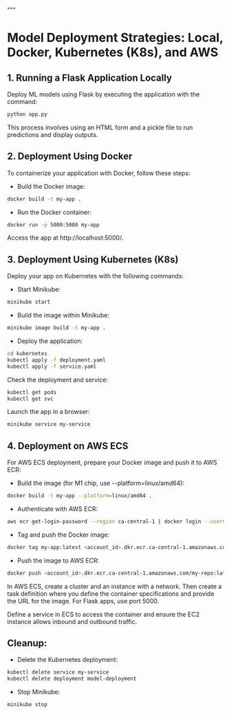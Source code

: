 """
# Model Deployment Strategies: Local, Docker, Kubernetes (K8s), and AWS

## 1. Running a Flask Application Locally
Deploy ML models using Flask by executing the application with the command:
```bash
python app.py
```
This process involves using an HTML form and a pickle file to run predictions and display outputs.

## 2. Deployment Using Docker
To containerize your application with Docker, follow these steps:

- Build the Docker image:
```bash
docker build -t my-app .
```
- Run the Docker container:
```bash
docker run -p 5000:5000 my-app
```
Access the app at http://localhost:5000/.

## 3. Deployment Using Kubernetes (K8s)
Deploy your app on Kubernetes with the following commands:

- Start Minikube:
```bash
minikube start
```
- Build the image within Minikube:
```bash
minikube image build -t my-app .
```
- Deploy the application:
```bash
cd kubernetes
kubectl apply -f deployment.yaml
kubectl apply -f service.yaml
```
Check the deployment and service:
```bash
kubectl get pods
kubectl get svc
```
Launch the app in a browser:
```bash
minikube service my-service
```

## 4. Deployment on AWS ECS
For AWS ECS deployment, prepare your Docker image and push it to AWS ECR:

- Build the image (for M1 chip, use --platform=linux/amd64):
```bash
docker build -t my-app --platform=linux/amd64 .
```
- Authenticate with AWS ECR:
```bash
aws ecr get-login-password --region ca-central-1 | docker login --username AWS --password-stdin <account_id>.dkr.ecr.ca-central-1.amazonaws.com
```
- Tag and push the Docker image:
```bash
docker tag my-app:latest <account_id>.dkr.ecr.ca-central-1.amazonaws.com/my-repo:latest
```
- Push the image to AWS ECR:
```bash
docker push <account_id>.dkr.ecr.ca-central-1.amazonaws.com/my-repo:latest
```

In AWS ECS, create a cluster and an instance with a network. Then create a task definition where you define the container specifications and provide the URL for the image. For Flask apps, use port 5000.

Define a service in ECS to access the container and ensure the EC2 instance allows inbound and outbound traffic.

## Cleanup:

- Delete the Kubernetes deployment:
```bash
kubectl delete service my-service
kubectl delete deployment model-deployment
```

- Stop Minikube:
```bash
minikube stop
```
